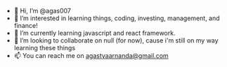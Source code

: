 - 👋 Hi, I’m @agas007
- 👀 I’m interested in learning things, coding, investing, management, and finance!
- 🌱 I’m currently learning javascript and react framework.
- 💞️ I’m looking to collaborate on null (for now), cause i'm still on my way learning these things
- 📫 You can reach me on agastyaarnanda@gmail.com

<!---
agas007/agas007 is a ✨ special ✨ repository because its `README.md` (this file) appears on your GitHub profile.
You can click the Preview link to take a look at your changes.
--->
